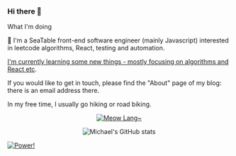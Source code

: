 <!--<img align="right" src="https://github-readme-stats.vercel.app/api?username=Michael18811380328&show_icons=true&icon_color=CE1D2D&text_color=718096&bg_color=ffffff&hide_title=true" />-->

### Hi there 👋

What I'm doing

🚀 I'm a SeaTable front-end software engineer (mainly Javascript) interested in leetcode algorithms, React, testing and automation.

[I'm currently learning some new things - mostly focusing on algorithms and React etc](https://michael18811380328.github.io/frontend/site/about/).

If you would like to get in touch, please find the "About" page of my blog: there is an email address there.

In my free time, I usually go hiking or road biking.

<!--
**Michael18811380328/Michael18811380328** is a ✨ _special_ ✨ repository because its `README.md` (this file) appears on your GitHub profile.

Here are some ideas to get you started:

- 🔭 I’m currently working on ...
- 🌱 I’m currently learning ...
- 👯 I’m looking to collaborate on ...
- 🤔 I’m looking for help with ...
- 💬 Ask me about ...
- 📫 How to reach me: ...
- 😄 Pronouns: ...
- ⚡ Fun fact: ...

- :hammer: Creator of applications and frameworks
- :ram: Founder the ObjCCN
- :meat_on_bone: Meat lover

statistics
https://github.com/anuraghazra/github-readme-stats
https://blog.csdn.net/gobullin/article/details/120513191
-->

<div align="center">

[![Meow Lang~](https://github-readme-stats.vercel.app/api/top-langs?username=Michael18811380328&hide=html&langs_count=5)](https://github.com/Michael18811380328)
  
</div>


<div align="center">

![Michael's GitHub stats](https://github-readme-stats.vercel.app/api?username=Michael18811380328&hide=css,html&count_private=true)
  
</div>

[![Power!](https://img.shields.io/badge/Powered%20by-%20anuraghazra%20%2F%20github--readme--stats%20-ff69b4)](https://github.com/anuraghazra/github-readme-stats)
